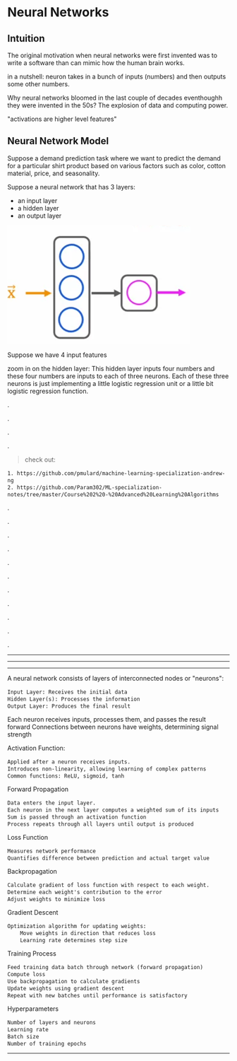 # Neural Networks

## Intuition
The original motivation when neural networks were first invented was to write a software than can mimic how the human brain works.

in a nutshell: neuron takes in a bunch of inputs (numbers) and then outputs some other numbers.

Why neural networks bloomed in the last couple of decades eventhoughh they were invented in the 50s? The explosion of data and computing power.

"activations are higher level features"

## Neural Network Model

Suppose a demand prediction task where we want to predict the demand for a particular shirt product based on various factors such as color, cotton material, price, and seasonality.

Suppose a neural network that has 3 layers:
- an input layer
- a hidden layer
- an output layer

![alt text](simple_nn.png)

Suppose we have 4 input features


zoom in on the hidden layer:
This hidden layer inputs four numbers and these four numbers are inputs to each of three neurons. Each of these three neurons is just implementing a little logistic regression unit or a little bit logistic regression function.

.

.

.

.

> check out: 
```
1. https://github.com/pmulard/machine-learning-specialization-andrew-ng
2. https://github.com/Param302/ML-specialization-notes/tree/master/Course%202%20-%20Advanced%20Learning%20Algorithms 
```

.

.

.

.

.

.

.

.

.

.

.


---
---
---
A neural network consists of layers of interconnected nodes or "neurons":

    Input Layer: Receives the initial data
    Hidden Layer(s): Processes the information
    Output Layer: Produces the final result

Each neuron receives inputs, processes them, and passes the result forward
Connections between neurons have weights, determining signal strength

Activation Function: 

    Applied after a neuron receives inputs.
    Introduces non-linearity, allowing learning of complex patterns
    Common functions: ReLU, sigmoid, tanh

Forward Propagation

    Data enters the input layer.
    Each neuron in the next layer computes a weighted sum of its inputs
    Sum is passed through an activation function
    Process repeats through all layers until output is produced

Loss Function

    Measures network performance
    Quantifies difference between prediction and actual target value

Backpropagation

    Calculate gradient of loss function with respect to each weight.
    Determine each weight's contribution to the error
    Adjust weights to minimize loss

Gradient Descent

    Optimization algorithm for updating weights:
        Move weights in direction that reduces loss
        Learning rate determines step size

Training Process

    Feed training data batch through network (forward propagation)
    Compute loss
    Use backpropagation to calculate gradients
    Update weights using gradient descent
    Repeat with new batches until performance is satisfactory

Hyperparameters

    Number of layers and neurons
    Learning rate
    Batch size
    Number of training epochs


---